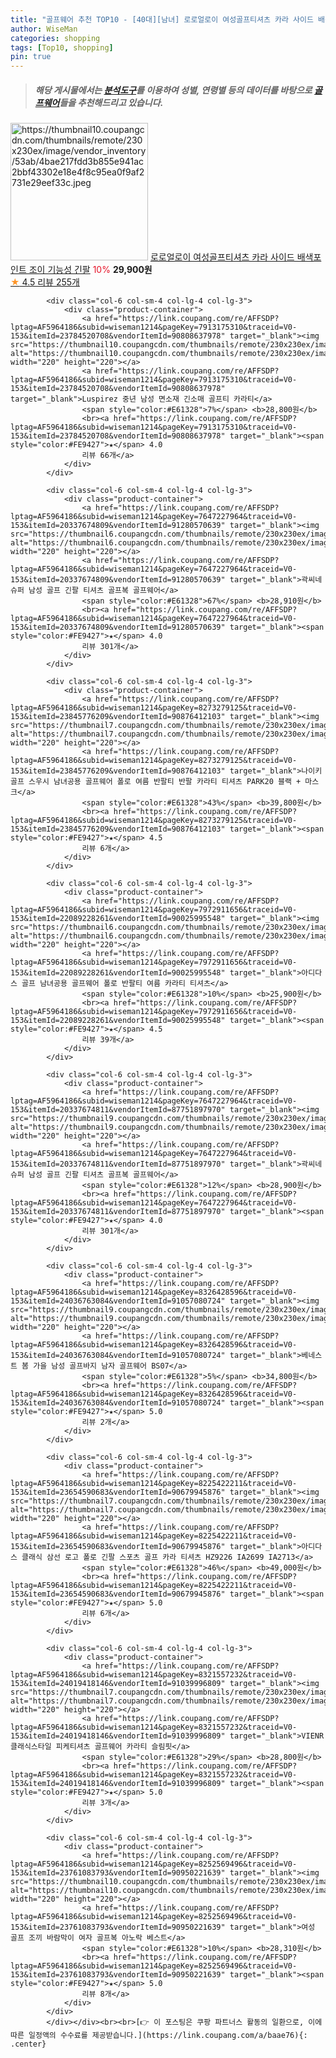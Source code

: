 ```yaml
---
title: "골프웨어 추천 TOP10 - [40대][남녀] 로로얼로이 여성골프티셔츠 카라 사이드 배색포인트 조이 기능성 긴팔"
author: WiseMan
categories: shopping
tags: [Top10, shopping]
pin: true
---
```


> ##### 해당 게시물에서는 [**분석도구**](https://itemscout.io/)를 이용하여 **성별**, **연령별** 등의 데이터를 바탕으로 [**골프웨어**](https://link.coupang.com/a/baae76)들을 추천해드리고 있습니다.
<div class="container"><div class="row">
            <div class="col-6 col-sm-4 col-lg-4 col-lg-3">
                <div class="product-container">
                    <a href="https://link.coupang.com/re/AFFSDP?lptag=AF5964186&subid=wiseman1214&pageKey=7040872803&traceid=V0-153&itemId=17411613464&vendorItemId=83456602555" target="_blank"><img src="https://thumbnail10.coupangcdn.com/thumbnails/remote/230x230ex/image/vendor_inventory/53ab/4bae217fdd3b855e941ac2bbf43302e18e4f8c95ea0f9af2731e29eef33c.jpeg" alt="https://thumbnail10.coupangcdn.com/thumbnails/remote/230x230ex/image/vendor_inventory/53ab/4bae217fdd3b855e941ac2bbf43302e18e4f8c95ea0f9af2731e29eef33c.jpeg" width="220" height="220"></a>
                    <a href="https://link.coupang.com/re/AFFSDP?lptag=AF5964186&subid=wiseman1214&pageKey=7040872803&traceid=V0-153&itemId=17411613464&vendorItemId=83456602555" target="_blank">로로얼로이 여성골프티셔츠 카라 사이드 배색포인트 조이 기능성 긴팔</a>
                    <span style="color:#E61328">10%</span> <b>29,900원</b>
                    <br><a href="https://link.coupang.com/re/AFFSDP?lptag=AF5964186&subid=wiseman1214&pageKey=7040872803&traceid=V0-153&itemId=17411613464&vendorItemId=83456602555" target="_blank"><span style="color:#FE9427">★</span> 4.5
                    리뷰 255개</a>
                </div>
            </div>
            
            <div class="col-6 col-sm-4 col-lg-4 col-lg-3">
                <div class="product-container">
                    <a href="https://link.coupang.com/re/AFFSDP?lptag=AF5964186&subid=wiseman1214&pageKey=7913175310&traceid=V0-153&itemId=23784520708&vendorItemId=90808637978" target="_blank"><img src="https://thumbnail10.coupangcdn.com/thumbnails/remote/230x230ex/image/vendor_inventory/6f11/a08ad6baea79ae3f5422bc6dbb66efa92545281fb5eeb381a3d2e588c914.jpg" alt="https://thumbnail10.coupangcdn.com/thumbnails/remote/230x230ex/image/vendor_inventory/6f11/a08ad6baea79ae3f5422bc6dbb66efa92545281fb5eeb381a3d2e588c914.jpg" width="220" height="220"></a>
                    <a href="https://link.coupang.com/re/AFFSDP?lptag=AF5964186&subid=wiseman1214&pageKey=7913175310&traceid=V0-153&itemId=23784520708&vendorItemId=90808637978" target="_blank">Luspirez 중년 남성 면소재 긴소매 골프티 카라티</a>
                    <span style="color:#E61328">7%</span> <b>28,800원</b>
                    <br><a href="https://link.coupang.com/re/AFFSDP?lptag=AF5964186&subid=wiseman1214&pageKey=7913175310&traceid=V0-153&itemId=23784520708&vendorItemId=90808637978" target="_blank"><span style="color:#FE9427">★</span> 4.0
                    리뷰 66개</a>
                </div>
            </div>
            
            <div class="col-6 col-sm-4 col-lg-4 col-lg-3">
                <div class="product-container">
                    <a href="https://link.coupang.com/re/AFFSDP?lptag=AF5964186&subid=wiseman1214&pageKey=7647227964&traceid=V0-153&itemId=20337674809&vendorItemId=91280570639" target="_blank"><img src="https://thumbnail6.coupangcdn.com/thumbnails/remote/230x230ex/image/vendor_inventory/60a2/8f9ce6e14f0976b5994dfaa71e9c4a681f75121c4c63658afb7f67beabfd.jpg" alt="https://thumbnail6.coupangcdn.com/thumbnails/remote/230x230ex/image/vendor_inventory/60a2/8f9ce6e14f0976b5994dfaa71e9c4a681f75121c4c63658afb7f67beabfd.jpg" width="220" height="220"></a>
                    <a href="https://link.coupang.com/re/AFFSDP?lptag=AF5964186&subid=wiseman1214&pageKey=7647227964&traceid=V0-153&itemId=20337674809&vendorItemId=91280570639" target="_blank">곽씨네슈퍼 남성 골프 긴팔 티셔츠 골프복 골프웨어</a>
                    <span style="color:#E61328">67%</span> <b>28,910원</b>
                    <br><a href="https://link.coupang.com/re/AFFSDP?lptag=AF5964186&subid=wiseman1214&pageKey=7647227964&traceid=V0-153&itemId=20337674809&vendorItemId=91280570639" target="_blank"><span style="color:#FE9427">★</span> 4.0
                    리뷰 301개</a>
                </div>
            </div>
            
            <div class="col-6 col-sm-4 col-lg-4 col-lg-3">
                <div class="product-container">
                    <a href="https://link.coupang.com/re/AFFSDP?lptag=AF5964186&subid=wiseman1214&pageKey=8273279125&traceid=V0-153&itemId=23845776209&vendorItemId=90876412103" target="_blank"><img src="https://thumbnail7.coupangcdn.com/thumbnails/remote/230x230ex/image/vendor_inventory/2721/b9a4dd910eef95d3c66977d2e7b12277158ae6897edfd776da916d090af4.jpg" alt="https://thumbnail7.coupangcdn.com/thumbnails/remote/230x230ex/image/vendor_inventory/2721/b9a4dd910eef95d3c66977d2e7b12277158ae6897edfd776da916d090af4.jpg" width="220" height="220"></a>
                    <a href="https://link.coupang.com/re/AFFSDP?lptag=AF5964186&subid=wiseman1214&pageKey=8273279125&traceid=V0-153&itemId=23845776209&vendorItemId=90876412103" target="_blank">나이키 골프 스우시 남녀공용 골프웨어 폴로 여름 반팔티 반팔 카라티 티셔츠 PARK20 블랙 + 마스크</a>
                    <span style="color:#E61328">43%</span> <b>39,800원</b>
                    <br><a href="https://link.coupang.com/re/AFFSDP?lptag=AF5964186&subid=wiseman1214&pageKey=8273279125&traceid=V0-153&itemId=23845776209&vendorItemId=90876412103" target="_blank"><span style="color:#FE9427">★</span> 4.5
                    리뷰 6개</a>
                </div>
            </div>
            
            <div class="col-6 col-sm-4 col-lg-4 col-lg-3">
                <div class="product-container">
                    <a href="https://link.coupang.com/re/AFFSDP?lptag=AF5964186&subid=wiseman1214&pageKey=7972911656&traceid=V0-153&itemId=22089228261&vendorItemId=90025995548" target="_blank"><img src="https://thumbnail6.coupangcdn.com/thumbnails/remote/230x230ex/image/vendor_inventory/3972/8daab950cfe8310de58e09692d821c76ddb6c08c95fc582aa723c87a130a.jpg" alt="https://thumbnail6.coupangcdn.com/thumbnails/remote/230x230ex/image/vendor_inventory/3972/8daab950cfe8310de58e09692d821c76ddb6c08c95fc582aa723c87a130a.jpg" width="220" height="220"></a>
                    <a href="https://link.coupang.com/re/AFFSDP?lptag=AF5964186&subid=wiseman1214&pageKey=7972911656&traceid=V0-153&itemId=22089228261&vendorItemId=90025995548" target="_blank">아디다스 골프 남녀공용 골프웨어 폴로 반팔티 여름 카라티 티셔츠</a>
                    <span style="color:#E61328">10%</span> <b>25,900원</b>
                    <br><a href="https://link.coupang.com/re/AFFSDP?lptag=AF5964186&subid=wiseman1214&pageKey=7972911656&traceid=V0-153&itemId=22089228261&vendorItemId=90025995548" target="_blank"><span style="color:#FE9427">★</span> 4.5
                    리뷰 39개</a>
                </div>
            </div>
            
            <div class="col-6 col-sm-4 col-lg-4 col-lg-3">
                <div class="product-container">
                    <a href="https://link.coupang.com/re/AFFSDP?lptag=AF5964186&subid=wiseman1214&pageKey=7647227964&traceid=V0-153&itemId=20337674811&vendorItemId=87751897970" target="_blank"><img src="https://thumbnail9.coupangcdn.com/thumbnails/remote/230x230ex/image/vendor_inventory/a6e0/e878d9daa9524aaf056a6390d91901febafa9ff4563d444e891c5128c226.png" alt="https://thumbnail9.coupangcdn.com/thumbnails/remote/230x230ex/image/vendor_inventory/a6e0/e878d9daa9524aaf056a6390d91901febafa9ff4563d444e891c5128c226.png" width="220" height="220"></a>
                    <a href="https://link.coupang.com/re/AFFSDP?lptag=AF5964186&subid=wiseman1214&pageKey=7647227964&traceid=V0-153&itemId=20337674811&vendorItemId=87751897970" target="_blank">곽씨네슈퍼 남성 골프 긴팔 티셔츠 골프복 골프웨어</a>
                    <span style="color:#E61328">12%</span> <b>28,900원</b>
                    <br><a href="https://link.coupang.com/re/AFFSDP?lptag=AF5964186&subid=wiseman1214&pageKey=7647227964&traceid=V0-153&itemId=20337674811&vendorItemId=87751897970" target="_blank"><span style="color:#FE9427">★</span> 4.0
                    리뷰 301개</a>
                </div>
            </div>
            
            <div class="col-6 col-sm-4 col-lg-4 col-lg-3">
                <div class="product-container">
                    <a href="https://link.coupang.com/re/AFFSDP?lptag=AF5964186&subid=wiseman1214&pageKey=8326428596&traceid=V0-153&itemId=24036763084&vendorItemId=91057080724" target="_blank"><img src="https://thumbnail9.coupangcdn.com/thumbnails/remote/230x230ex/image/vendor_inventory/15a5/9554810e2829bb25d57f419a2c86dbc2b90a6aff6a7687082aed923007f0.jpg" alt="https://thumbnail9.coupangcdn.com/thumbnails/remote/230x230ex/image/vendor_inventory/15a5/9554810e2829bb25d57f419a2c86dbc2b90a6aff6a7687082aed923007f0.jpg" width="220" height="220"></a>
                    <a href="https://link.coupang.com/re/AFFSDP?lptag=AF5964186&subid=wiseman1214&pageKey=8326428596&traceid=V0-153&itemId=24036763084&vendorItemId=91057080724" target="_blank">베네스트 봄 가을 남성 골프바지 남자 골프웨어 BS07</a>
                    <span style="color:#E61328">5%</span> <b>34,800원</b>
                    <br><a href="https://link.coupang.com/re/AFFSDP?lptag=AF5964186&subid=wiseman1214&pageKey=8326428596&traceid=V0-153&itemId=24036763084&vendorItemId=91057080724" target="_blank"><span style="color:#FE9427">★</span> 5.0
                    리뷰 2개</a>
                </div>
            </div>
            
            <div class="col-6 col-sm-4 col-lg-4 col-lg-3">
                <div class="product-container">
                    <a href="https://link.coupang.com/re/AFFSDP?lptag=AF5964186&subid=wiseman1214&pageKey=8225422211&traceid=V0-153&itemId=23654590683&vendorItemId=90679945876" target="_blank"><img src="https://thumbnail7.coupangcdn.com/thumbnails/remote/230x230ex/image/vendor_inventory/a3c7/6ef2c5693abb5243c5f682a8d28e3c62fdc471ed5498efae5f9161012cb1.jpg" alt="https://thumbnail7.coupangcdn.com/thumbnails/remote/230x230ex/image/vendor_inventory/a3c7/6ef2c5693abb5243c5f682a8d28e3c62fdc471ed5498efae5f9161012cb1.jpg" width="220" height="220"></a>
                    <a href="https://link.coupang.com/re/AFFSDP?lptag=AF5964186&subid=wiseman1214&pageKey=8225422211&traceid=V0-153&itemId=23654590683&vendorItemId=90679945876" target="_blank">아디다스 클래식 삼선 로고 폴로 긴팔 스포츠 골프 카라 티셔츠 HZ9226 IA2699 IA2713</a>
                    <span style="color:#E61328">46%</span> <b>49,000원</b>
                    <br><a href="https://link.coupang.com/re/AFFSDP?lptag=AF5964186&subid=wiseman1214&pageKey=8225422211&traceid=V0-153&itemId=23654590683&vendorItemId=90679945876" target="_blank"><span style="color:#FE9427">★</span> 5.0
                    리뷰 6개</a>
                </div>
            </div>
            
            <div class="col-6 col-sm-4 col-lg-4 col-lg-3">
                <div class="product-container">
                    <a href="https://link.coupang.com/re/AFFSDP?lptag=AF5964186&subid=wiseman1214&pageKey=8321557232&traceid=V0-153&itemId=24019418146&vendorItemId=91039996809" target="_blank"><img src="https://thumbnail7.coupangcdn.com/thumbnails/remote/230x230ex/image/vendor_inventory/11fe/5c18be342f63cf1e63450168724af7516dfe2b0358168154e9f36afcc877.jpg" alt="https://thumbnail7.coupangcdn.com/thumbnails/remote/230x230ex/image/vendor_inventory/11fe/5c18be342f63cf1e63450168724af7516dfe2b0358168154e9f36afcc877.jpg" width="220" height="220"></a>
                    <a href="https://link.coupang.com/re/AFFSDP?lptag=AF5964186&subid=wiseman1214&pageKey=8321557232&traceid=V0-153&itemId=24019418146&vendorItemId=91039996809" target="_blank">VIENR 클래식스타일 피케티셔츠 골프웨어 카라티 슬림핏</a>
                    <span style="color:#E61328">29%</span> <b>28,800원</b>
                    <br><a href="https://link.coupang.com/re/AFFSDP?lptag=AF5964186&subid=wiseman1214&pageKey=8321557232&traceid=V0-153&itemId=24019418146&vendorItemId=91039996809" target="_blank"><span style="color:#FE9427">★</span> 5.0
                    리뷰 3개</a>
                </div>
            </div>
            
            <div class="col-6 col-sm-4 col-lg-4 col-lg-3">
                <div class="product-container">
                    <a href="https://link.coupang.com/re/AFFSDP?lptag=AF5964186&subid=wiseman1214&pageKey=8252569496&traceid=V0-153&itemId=23761083793&vendorItemId=90950221639" target="_blank"><img src="https://thumbnail10.coupangcdn.com/thumbnails/remote/230x230ex/image/vendor_inventory/134c/1fca4313b7b808e7d923d30e98d4a9f393faf0ebb89c8457ee88bae02d8a.jpg" alt="https://thumbnail10.coupangcdn.com/thumbnails/remote/230x230ex/image/vendor_inventory/134c/1fca4313b7b808e7d923d30e98d4a9f393faf0ebb89c8457ee88bae02d8a.jpg" width="220" height="220"></a>
                    <a href="https://link.coupang.com/re/AFFSDP?lptag=AF5964186&subid=wiseman1214&pageKey=8252569496&traceid=V0-153&itemId=23761083793&vendorItemId=90950221639" target="_blank">여성 골프 조끼 바람막이 여자 골프복 아노락 베스트</a>
                    <span style="color:#E61328">10%</span> <b>28,310원</b>
                    <br><a href="https://link.coupang.com/re/AFFSDP?lptag=AF5964186&subid=wiseman1214&pageKey=8252569496&traceid=V0-153&itemId=23761083793&vendorItemId=90950221639" target="_blank"><span style="color:#FE9427">★</span> 5.0
                    리뷰 8개</a>
                </div>
            </div>
            </div></div><br><br>[👉 이 포스팅은 쿠팡 파트너스 활동의 일환으로, 이에 따른 일정액의 수수료를 제공받습니다.](https://link.coupang.com/a/baae76){: .center}